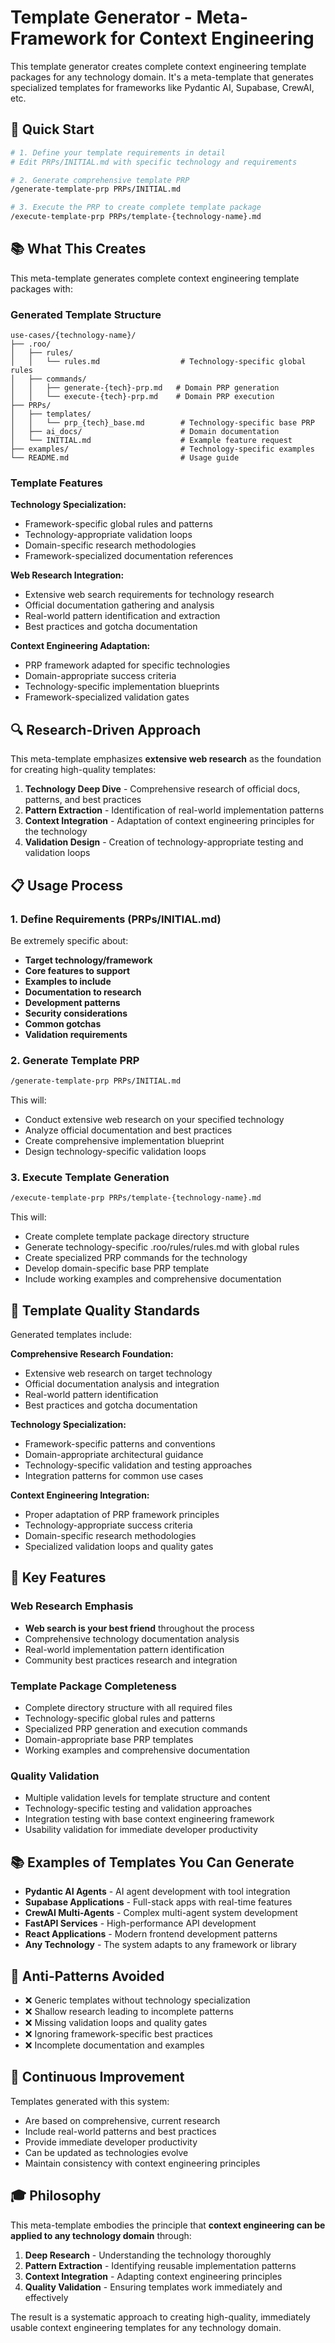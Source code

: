 # Template Generator - Meta-Framework for Context Engineering

This template generator creates complete context engineering template packages for any technology domain. It's a meta-template that generates specialized templates for frameworks like Pydantic AI, Supabase, CrewAI, etc.

## 🚀 Quick Start

```bash
# 1. Define your template requirements in detail
# Edit PRPs/INITIAL.md with specific technology and requirements

# 2. Generate comprehensive template PRP
/generate-template-prp PRPs/INITIAL.md

# 3. Execute the PRP to create complete template package
/execute-template-prp PRPs/template-{technology-name}.md
```

## 📚 What This Creates

This meta-template generates complete context engineering template packages with:

### Generated Template Structure
```
use-cases/{technology-name}/
├── .roo/
│   ├── rules/
│   │   └── rules.md                  # Technology-specific global rules
│   ├── commands/
│   │   ├── generate-{tech}-prp.md   # Domain PRP generation
│   │   └── execute-{tech}-prp.md    # Domain PRP execution
├── PRPs/
│   ├── templates/
│   │   └── prp_{tech}_base.md        # Technology-specific base PRP
│   ├── ai_docs/                      # Domain documentation
│   └── INITIAL.md                    # Example feature request
├── examples/                         # Technology-specific examples
└── README.md                         # Usage guide
```

### Template Features

**Technology Specialization:**
- Framework-specific global rules and patterns
- Technology-appropriate validation loops
- Domain-specific research methodologies
- Framework-specialized documentation references

**Web Research Integration:**
- Extensive web search requirements for technology research
- Official documentation gathering and analysis
- Real-world pattern identification and extraction
- Best practices and gotcha documentation

**Context Engineering Adaptation:**
- PRP framework adapted for specific technologies
- Domain-appropriate success criteria
- Technology-specific implementation blueprints
- Framework-specialized validation gates

## 🔍 Research-Driven Approach

This meta-template emphasizes **extensive web research** as the foundation for creating high-quality templates:

1. **Technology Deep Dive** - Comprehensive research of official docs, patterns, and best practices
2. **Pattern Extraction** - Identification of real-world implementation patterns
3. **Context Integration** - Adaptation of context engineering principles for the technology
4. **Validation Design** - Creation of technology-appropriate testing and validation loops

## 📋 Usage Process

### 1. Define Requirements (PRPs/INITIAL.md)

Be extremely specific about:
- **Target technology/framework**
- **Core features to support**
- **Examples to include**
- **Documentation to research**
- **Development patterns**
- **Security considerations**
- **Common gotchas**
- **Validation requirements**

### 2. Generate Template PRP

```bash
/generate-template-prp PRPs/INITIAL.md
```

This will:
- Conduct extensive web research on your specified technology
- Analyze official documentation and best practices
- Create comprehensive implementation blueprint
- Design technology-specific validation loops

### 3. Execute Template Generation

```bash
/execute-template-prp PRPs/template-{technology-name}.md
```

This will:
- Create complete template package directory structure
- Generate technology-specific .roo/rules/rules.md with global rules
- Create specialized PRP commands for the technology
- Develop domain-specific base PRP template
- Include working examples and comprehensive documentation

## 🎯 Template Quality Standards

Generated templates include:

**Comprehensive Research Foundation:**
- Extensive web research on target technology
- Official documentation analysis and integration
- Real-world pattern identification
- Best practices and gotcha documentation

**Technology Specialization:**
- Framework-specific patterns and conventions
- Domain-appropriate architectural guidance
- Technology-specific validation and testing approaches
- Integration patterns for common use cases

**Context Engineering Integration:**
- Proper adaptation of PRP framework principles
- Technology-appropriate success criteria
- Domain-specific research methodologies
- Specialized validation loops and quality gates

## 🔧 Key Features

### Web Research Emphasis
- **Web search is your best friend** throughout the process
- Comprehensive technology documentation analysis
- Real-world implementation pattern identification
- Community best practices research and integration

### Template Package Completeness
- Complete directory structure with all required files
- Technology-specific global rules and patterns
- Specialized PRP generation and execution commands
- Domain-appropriate base PRP templates
- Working examples and comprehensive documentation

### Quality Validation
- Multiple validation levels for template structure and content
- Technology-specific testing and validation approaches
- Integration testing with base context engineering framework
- Usability validation for immediate developer productivity

## 📚 Examples of Templates You Can Generate

- **Pydantic AI Agents** - AI agent development with tool integration
- **Supabase Applications** - Full-stack apps with real-time features
- **CrewAI Multi-Agents** - Complex multi-agent system development
- **FastAPI Services** - High-performance API development
- **React Applications** - Modern frontend development patterns
- **Any Technology** - The system adapts to any framework or library

## 🚫 Anti-Patterns Avoided

- ❌ Generic templates without technology specialization
- ❌ Shallow research leading to incomplete patterns
- ❌ Missing validation loops and quality gates
- ❌ Ignoring framework-specific best practices
- ❌ Incomplete documentation and examples

## 🔄 Continuous Improvement

Templates generated with this system:
- Are based on comprehensive, current research
- Include real-world patterns and best practices
- Provide immediate developer productivity
- Can be updated as technologies evolve
- Maintain consistency with context engineering principles

## 🎓 Philosophy

This meta-template embodies the principle that **context engineering can be applied to any technology domain** through:

1. **Deep Research** - Understanding the technology thoroughly
2. **Pattern Extraction** - Identifying reusable implementation patterns
3. **Context Integration** - Adapting context engineering principles
4. **Quality Validation** - Ensuring templates work immediately and effectively

The result is a systematic approach to creating high-quality, immediately usable context engineering templates for any technology domain.